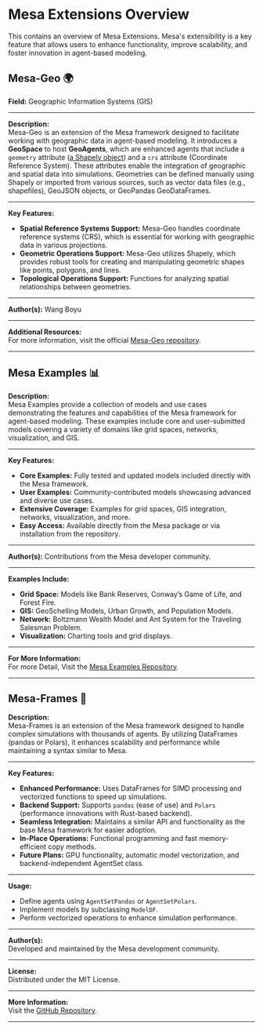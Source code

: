 # Mesa Extensions Overview

This contains an overview of Mesa Extensions. Mesa's extensibility is a key feature that allows users to enhance functionality, improve scalability, and foster innovation in agent-based modeling.


## Mesa-Geo 🌍

**Field:** Geographic Information Systems (GIS)  

---
**Description:**  
Mesa-Geo is an extension of the Mesa framework designed to facilitate working with geographic data in agent-based modeling. It introduces a **GeoSpace** to host **GeoAgents**, which are enhanced agents that include a `geometry` attribute ([a Shapely object](https://shapely.readthedocs.io/en/latest/manual.html)) and a `crs` attribute (Coordinate Reference System). These attributes enable the integration of geographic and spatial data into simulations. Geometries can be defined manually using Shapely or imported from various sources, such as vector data files (e.g., shapefiles), GeoJSON objects, or GeoPandas GeoDataFrames.  

---
**Key Features:**  
- **Spatial Reference Systems Support:** Mesa-Geo handles coordinate reference systems (CRS), which is essential for working with geographic data in various projections.  
- **Geometric Operations Support:** Mesa-Geo utilizes Shapely, which provides robust tools for creating and manipulating geometric shapes like points, polygons, and lines.  
- **Topological Operations Support:** Functions for analyzing spatial relationships between geometries.  

---
**Author(s):** Wang Boyu  

---
**Additional Resources:**  
For more information, visit the official [Mesa-Geo repository](https://github.com/projectmesa/mesa-geo?tab=readme-ov-file).

---

## Mesa Examples 📊

**Description:**  
Mesa Examples provide a collection of models and use cases demonstrating the features and capabilities of the Mesa framework for agent-based modeling. These examples include core and user-submitted models covering a variety of domains like grid spaces, networks, visualization, and GIS.  

---

**Key Features:**  
- **Core Examples:** Fully tested and updated models included directly with the Mesa framework.  
- **User Examples:** Community-contributed models showcasing advanced and diverse use cases.  
- **Extensive Coverage:** Examples for grid spaces, GIS integration, networks, visualization, and more.  
- **Easy Access:** Available directly from the Mesa package or via installation from the repository.  

---

**Author(s):** Contributions from the Mesa developer community.  

---

**Examples Include:**  
- **Grid Space:** Models like Bank Reserves, Conway’s Game of Life, and Forest Fire.  
- **GIS:** GeoSchelling Models, Urban Growth, and Population Models.  
- **Network:** Boltzmann Wealth Model and Ant System for the Traveling Salesman Problem.  
- **Visualization:** Charting tools and grid displays.  

---

**For More Information:**  
For more Detail, Visit the [Mesa Examples Repository](https://github.com/projectmesa/mesa/tree/main/mesa/examples).  

---

## **Mesa-Frames** 🚀  

**Description:**  
Mesa-Frames is an extension of the Mesa framework designed to handle complex simulations with thousands of agents. By utilizing DataFrames (pandas or Polars), it enhances scalability and performance while maintaining a syntax similar to Mesa.  

---

**Key Features:**  
- **Enhanced Performance:** Uses DataFrames for SIMD processing and vectorized functions to speed up simulations.  
- **Backend Support:** Supports `pandas` (ease of use) and `Polars` (performance innovations with Rust-based backend).  
- **Seamless Integration:** Maintains a similar API and functionality as the base Mesa framework for easier adoption.  
- **In-Place Operations:** Functional programming and fast memory-efficient copy methods.  
- **Future Plans:** GPU functionality, automatic model vectorization, and backend-independent AgentSet class.  

---

**Usage:**  
- Define agents using `AgentSetPandas` or `AgentSetPolars`.  
- Implement models by subclassing `ModelDF`.  
- Perform vectorized operations to enhance simulation performance.  

---

**Author(s):**  
Developed and maintained by the Mesa development community.  

---

**License:**  
Distributed under the MIT License.  

---

**More Information:**  
Visit the [GitHub Repository](https://github.com/projectmesa/mesa-frames).

---
